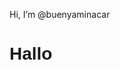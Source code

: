 Hi, I’m @buenyaminacar

<h1 style="font-family: Arial, sans-serif;">Hallo</h1>

<!---
buenyaminacar199/buenyaminacar199 is a ✨ special ✨ repository because its `README.md` (this file) appears on your GitHub profile.
You can click the Preview link to take a look at your changes.
--->
